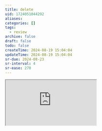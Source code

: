 ```yaml
---
title: delete
uid: 1724051044292
aliases:
categories: []
tags:
  - review
archive: false
draft: false
todo: false
createTime: 2024-08-19 15:04:04
updateTime: 2024-08-19 15:04:04
sr-due: 2024-08-23
sr-interval: 4
sr-ease: 270
---
```


<iframe
  class="iframe_full"
  src="https://dict.youdao.com/result?word=delete&lang=en"
>
</iframe>
